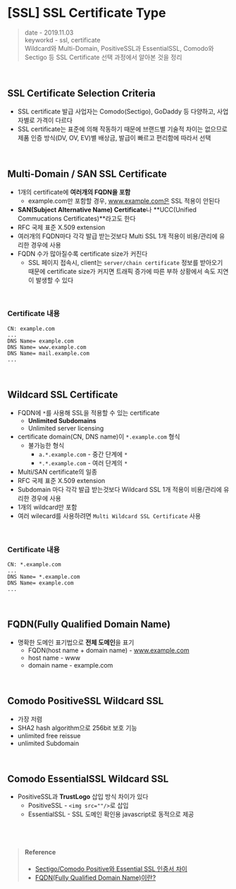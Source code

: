 # [SSL] SSL Certificate Type
> date - 2019.11.03  
> keyworkd - ssl, certificate  
> Wildcard와 Multi-Domain, PositiveSSL과 EssentialSSL, Comodo와 Sectigo 등 SSL Certificate 선택 과정에서 알아본 것을 정리

<br>

## SSL Certificate Selection Criteria
* SSL certificate 발급 사업자는 Comodo(Sectigo), GoDaddy 등 다양하고, 사업자별로 가격이 다르다
* SSL certificate는 표준에 의해 작동하기 때문에 브랜드별 기술적 차이는 없으므로 제품 인증 방식(DV, OV, EV)별 배상금, 발급이 빠르고 편리함에 따라서 선택


<br>

## Multi-Domain / SAN SSL Certificate
* 1개의 certificate에 **여러개의 FQDN을 포함**
  * example.com만 포함할 경우, www.example.com은 SSL 적용이 안된다
* **SAN(Subject Alternative Name) Certificate**나 **UCC(Unified Commucations Certificates)**라고도 한다
* RFC 국제 표준 X.509 extension
* 여러개의 FQDN마다 각각 발급 받는것보다 Multi SSL 1개 적용이 비용/관리에 유리한 경우에 사용
* FQDN 수가 많아질수록 certificate size가 커진다
  * SSL 페이지 접속시, client는 `server/chain certificate` 정보를 받아오기 때문에 certificate size가 커지면 트래픽 증가에 따른 부하 상황에서 속도 지연이 발생할 수 있다

<br>

### Certificate 내용
```
CN: example.com
...
DNS Name= example.com
DNS Name= www.example.com
DNS Name= mail.example.com
...
```


<br>

## Wildcard SSL Certificate
* FQDN에 `*`를 사용해 SSL을 적용할 수 있는 certificate
  * **Unlimited Subdomains**
  * Unlimited server licensing
* certificate domain(CN, DNS name)이 `*.example.com` 형식
  * 불가능한 형식
    * `a.*.example.com` - 중간 단계에 `*`
    * `*.*.example.com` - 여러 단계의 `*`
* Multi/SAN certificate의 일종
* RFC 국제 표준 X.509 extension
* Subdomain 마다 각각 발급 받는것보다 Wildcard SSL 1개 적용이 비용/관리에 유리한 경우에 사용
* 1개의 wildcard만 포함
* 여러 wilecard를 사용하려면 `Multi Wildcard SSL Certificate` 사용

<br>

### Certificate 내용
```
CN: *.example.com
...
DNS Name= *.example.com
DNS Name= example.com
...
```


<br>

## FQDN(Fully Qualified Domain Name)
* 명확한 도메인 표기법으로 **전체 도메인**을 표기
  * FQDN(host name + domain name) - www.example.com
  * host name - www
  * domain name - example.com


<br>

## Comodo PositiveSSL Wildcard SSL
* 가장 저렴
* SHA2 hash algorithm으로 256bit 보호 기능
* unlimited free reissue
* unlimited Subdomain

<br>

## Comodo EssentialSSL Wildcard SSL
* PositiveSSL과 **TrustLogo** 삽입 방식 차이가 있다
  * PositiveSSL - `<img src=""/>`로 삽입
  * EssentialSSL - SSL 도메인 확인용 javascript로 동적으로 제공


<br><br>

> #### Reference
> * [Sectigo/Comodo Positive와 Essential SSL 인증서 차이](https://www.securesign.kr/guides/kb/43)
> * [FQDN(Fully Qualified Domain Name)이란?](https://www.securesign.kr/guides/kb/51)
